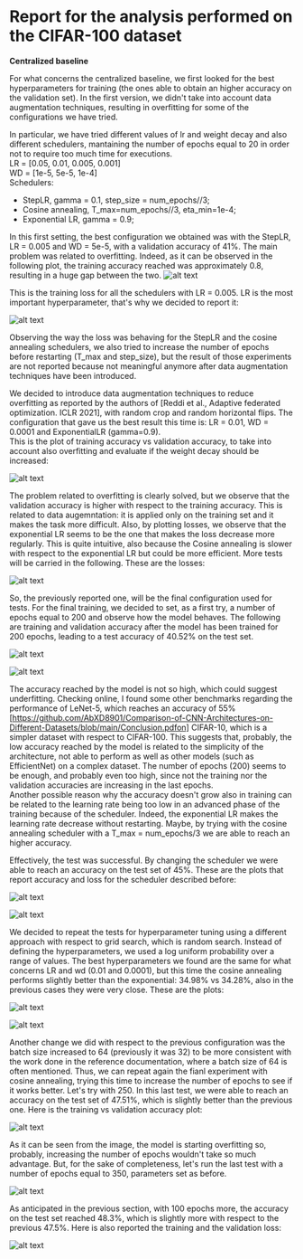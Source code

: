 # Report for the analysis performed on the CIFAR-100 dataset
**Centralized baseline**  

For what concerns the centralized baseline, we first looked for the best hyperparameters for training (the ones able to obtain an higher accuracy on the validation set). In the first version, we didn't take into account data augmentation techniques, resulting in overfitting for some of the configurations we have tried. 

In particular, we have tried different values of lr and weight decay and also different schedulers, mantaining the number of epochs equal to 20 in order not to require too much time for executions.  
LR = [0.05, 0.01, 0.005, 0.001]  
WD = [1e-5, 5e-5, 1e-4]  
Schedulers:
- StepLR, gamma = 0.1, step_size = num_epochs//3;
- Cosine annealing, T_max=num_epochs//3, eta_min=1e-4;
- Exponential LR, gamma = 0.9;


In this first setting, the best configuration we obtained was with the StepLR, LR = 0.005 and WD = 5e-5, with a validation accuracy of 41%. The main problem was related to overfitting. Indeed, as it can be observed in the following plot, the training accuracy reached was approximately 0.8, resulting in a huge gap between the two.
![alt text](images_report/image.png)


This is the training loss for all the schedulers with LR = 0.005. LR is the most important hyperparameter, that's why we decided to report it:  

![alt text](images_report/image-1.png)

Observing the way the loss was behaving for the StepLR and the cosine annealing schedulers, we also tried to increase the number of epochs before restarting (T_max and step_size), but the result of those experiments are not reported because not meaningful anymore after data augmentation techniques have been introduced. 

We decided to introduce data augmentation techniques to reduce overfitting as reported by the authors of [Reddi et al., Adaptive federated optimization. ICLR 2021], with random crop and random horizontal flips. The configuration that gave us the best result this time is: LR = 0.01, WD = 0.0001 and ExponentialLR (gamma=0.9).  
This is the plot of training accuracy vs validation accuracy, to take into account also overfitting and evaluate if the weight decay should be increased:   

![alt text](images_report/image-2.png)

The problem related to overfitting is clearly solved, but we observe that the validation accuracy is higher with respect to the training accuracy. This is related to data augemntation: it is applied only on the training set and it makes the task more difficult. Also, by plotting losses, we observe that the exponential LR seems to be the one that makes the loss decrease more regularly. This is quite intuitive, also because the Cosine annealing is slower with respect to the exponential LR but could be more efficient. More tests will be carried in the following. These are the losses:   
 
![alt text](images_report/image-3.png)  


So, the previously reported one, will be the final configuration used for tests. For the final training, we decided to set, as a first try, a number of epochs equal to 200 and observe how the model behaves. The following are training and validation accuracy after the model has been trained for 200 epochs, leading to a test accuracy of 40.52% on the test set.

![alt text](images_report/image-4.png)

![alt text](images_report/image-5.png)

The accuracy reached by the model is not so high, which could suggest underfitting. Checking online, I found some other benchmarks regarding the performance of LeNet-5, which reaches an accuracy of 55% [https://github.com/AbXD8901/Comparison-of-CNN-Architectures-on-Different-Datasets/blob/main/Conclusion.pdfon] CIFAR-10, which is a simpler dataset with respect to CIFAR-100. This suggests that, probably, the low accuracy reached by the model is related to the simplicity of the architecture, not able to perform as well as other models (such as EfficientNet) on a complex dataset. The number of epochs (200) seems to be enough, and probably even too high, since not the training nor the validation accuracies are increasing in the last epochs.   
Another possible reason why the accuracy doesn't grow also in training can be related to the learning rate being too low in an advanced phase of the training because of the scheduler. Indeed, the exponential LR makes the learning rate decrease without restarting. Maybe, by trying with the cosine annealing scheduler with a T_max = num_epochs/3 we are able to reach an higher accuracy.  


Effectively, the test was successful. By changing the scheduler we were able to reach an accuracy on the test set of 45%. These are the plots that report accuracy and loss for the scheduler described before:  

![alt text](images_report/image-6.png)

![alt text](images_report/image-7.png)



We decided to repeat the tests for hyperparameter tuning using a different approach with respect to grid search, which is random search. Instead of defining the hyperparameters, we used a log uniform probability over a range of values. The best hyperparameters we found are the same for what concerns LR and wd (0.01 and 0.0001), but this time the cosine annealing performs slightly better than the exponential: 34.98% vs 34.28%, also in the previous cases they were very close. These are the plots:

![alt text](images_report/image-8.png)

![alt text](images_report/image-9.png)


Another change we did with respect to the previous configuration was the batch size increased to 64 (previously it was 32) to be more consistent with the work done in the reference documentation, where a batch size of 64 is often mentioned. Thus, we can repeat again the fianl experiment with cosine annealing, trying this time to increase the number of epochs to see if it works better. Let's try with 250. In this last test, we were able to reach an accuracy on the test set of 47.51%, which is slightly better than the previous one. Here is the training vs validation accuracy plot: 


![alt text](images_report/image-10.png)  


As it can be seen from the image, the model is starting overfitting so, probably, increasing the number of epochs wouldn't take so much advantage. But, for the sake of completeness, let's run the last test with a number of epochs equal to 350, parameters set as before.  

![alt text](images_report/image-11.png)  

As anticipated in the previous section, with 100 epochs more, the accuracy on the test set reached 48.3%, which is slightly more with respect to the previous 47.5%. Here is also reported the training and the validation loss:  

![alt text](images_report/image-12.png)